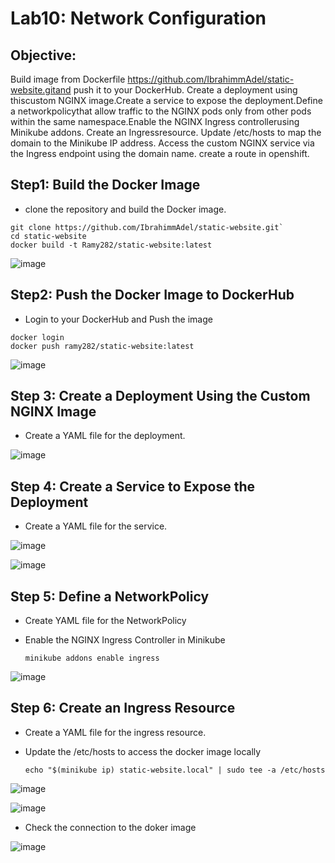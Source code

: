 # Lab10: Network Configuration 

## Objective: 
Build image from Dockerfile https://github.com/IbrahimmAdel/static-website.gitand push it to your DockerHub. Create a deployment using thiscustom NGINX image.Create a service to expose the deployment.Define a networkpolicythat allow traffic to the NGINX pods only from other pods within the same namespace.Enable the NGINX Ingress controllerusing Minikube addons. Create an Ingressresource. Update /etc/hosts to map the domain to the Minikube IP address. Access the custom NGINX service via the Ingress endpoint using the domain name. create a route in openshift.

## Step1: Build the Docker Image

- clone the repository and build the Docker image.
  
```
git clone https://github.com/IbrahimmAdel/static-website.git`
cd static-website
docker build -t Ramy282/static-website:latest
```
![image](https://github.com/ramy282/iVolve_OJT/assets/60857262/7302c2d5-d056-4475-b1ce-e889df48230f)

## Step2: Push the Docker Image to DockerHub

- Login to your DockerHub and Push the image

```
docker login
docker push ramy282/static-website:latest
```

![image](https://github.com/ramy282/iVolve_OJT/assets/60857262/7cd4d2f5-a0ba-4f88-9f12-f9e9f3f8fc6c)

## Step 3: Create a Deployment Using the Custom NGINX Image

- Create a YAML file for the deployment.

![image](https://github.com/ramy282/iVolve_OJT/assets/60857262/ffaefaf1-fb85-475c-ab6e-c11f8773398c)

## Step 4: Create a Service to Expose the Deployment

- Create a YAML file for the service.

![image](https://github.com/ramy282/iVolve_OJT/assets/60857262/cc1991bf-6759-4982-b7f9-f35053fc564d)

![image](https://github.com/ramy282/iVolve_OJT/assets/60857262/f8311da8-aa0e-4edc-b323-94abd81d9ce2)

## Step 5: Define a NetworkPolicy 

- Create YAML file for the NetworkPolicy

- Enable the NGINX Ingress Controller in Minikube

  ```
  minikube addons enable ingress
  ```
  
![image](https://github.com/ramy282/iVolve_OJT/assets/60857262/f309fd40-d9e1-4c1d-af56-f41154298ae4)

## Step 6: Create an Ingress Resource

- Create a YAML file for the ingress resource.

- Update the /etc/hosts to access the docker image locally

  ```
  echo "$(minikube ip) static-website.local" | sudo tee -a /etc/hosts
  ```

![image](https://github.com/ramy282/iVolve_OJT/assets/60857262/8a162322-b447-4238-9a0c-7f4986f3e334)

![image](https://github.com/ramy282/iVolve_OJT/assets/60857262/6836ac40-d458-4472-8102-95b1e2d0a840)

 - Check the connection to the doker image

![image](https://github.com/ramy282/iVolve_OJT/assets/60857262/9770e9a7-51ab-4bf1-87be-0979c5df892a)
  

